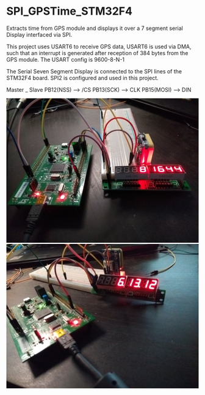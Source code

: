 
# SPI_GPSTime_STM32F4
Extracts time from GPS module and displays it over a 7 segment serial Display 
interfaced via SPI.

This project uses USART6 to receive GPS data, USART6 is used via DMA, 
such that an interrupt is generated after reception of 384 bytes from the GPS module.
The USART config is 9600-8-N-1

The Serial Seven Segment Display is connected to the SPI lines of the STM32F4 board.
SPI2 is configured and used in this project. 

Master      _  Slave
PB12(NSS)  -->  /CS
PB13(SCK)  -->  CLK
PB15(MOSI) -->  DIN


![GPS Module Time display](./Images/SetUp.jpg)
![Digital Clock - GPS](./Images/Setup_DecPoint.jpg)

